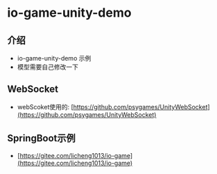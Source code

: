 # io-game-unity-demo

## 介绍
- io-game-unity-demo 示例
- 模型需要自己修改一下

## WebSocket
- webScoket使用的: [https://github.com/psygames/UnityWebSocket](https://github.com/psygames/UnityWebSocket)

## SpringBoot示例
- [https://gitee.com/licheng1013/io-game](https://gitee.com/licheng1013/io-game)